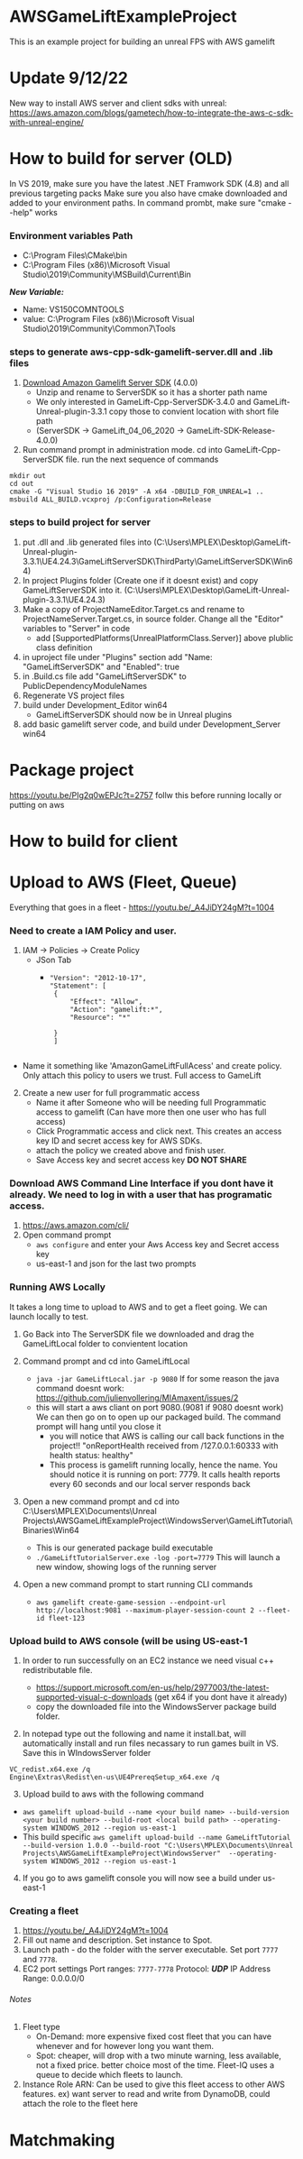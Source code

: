 # AWSGameLiftExampleProject

This is an example project for building an unreal FPS with AWS gamelift

# Update 9/12/22

New way to install AWS server and client sdks with unreal: https://aws.amazon.com/blogs/gametech/how-to-integrate-the-aws-c-sdk-with-unreal-engine/

# How to build for server (OLD)

In VS 2019, make sure you have the latest .NET Framwork SDK (4.8) and all previous targeting packs
Make sure you also have cmake downloaded and added to your environment paths. In command prombt, make sure "cmake --help" works

### Environment variables Path
- C:\Program Files\CMake\bin
- C:\Program Files (x86)\Microsoft Visual Studio\2019\Community\MSBuild\Current\Bin

***New Variable:***
- Name: VS150COMNTOOLS
- value: C:\Program Files (x86)\Microsoft Visual Studio\2019\Community\Common7\Tools

### steps to generate aws-cpp-sdk-gamelift-server.dll and .lib files
1. [Download Amazon Gamelift Server SDK](https://aws.amazon.com/gamelift/getting-started/) (4.0.0) 
   - Unzip and rename to ServerSDK so it has a shorter path name
   - We only interested in GameLift-Cpp-ServerSDK-3.4.0 and GameLift-Unreal-plugin-3.3.1 copy those to convient location with short file path
   - (ServerSDK -> GameLift_04_06_2020 -> GameLift-SDK-Release-4.0.0)
2. Run command prompt in administration mode.  cd into GameLift-Cpp-ServerSDK file. run the next sequence of commands
```
mkdir out
cd out
cmake -G "Visual Studio 16 2019" -A x64 -DBUILD_FOR_UNREAL=1 ..
msbuild ALL_BUILD.vcxproj /p:Configuration=Release
```

### steps to build project for server
1. put .dll and .lib generated files into (C:\Users\MPLEX\Desktop\GameLift-Unreal-plugin-3.3.1\UE4.24.3\GameLiftServerSDK\ThirdParty\GameLiftServerSDK\Win64)
2. In project Plugins folder (Create one if it doesnt exist) and copy GameLiftServerSDK into it. (C:\Users\MPLEX\Desktop\GameLift-Unreal-plugin-3.3.1\UE4.24.3)
3. Make a copy of ProjectNameEditor.Target.cs and rename to ProjectNameServer.Target.cs, in source folder. Change all the "Editor" variables to "Server" in code
   - add [SupportedPlatforms(UnrealPlatformClass.Server)] above plublic class definition
4. in uproject file under "Plugins" section add "Name: "GameLiftServerSDK" and "Enabled": true
5. in .Build.cs file add "GameLiftServerSDK" to PublicDependencyModuleNames 
6. Regenerate VS project files
7. build under Development_Editor win64
   - GameLiftServerSDK should now be in Unreal plugins
8. add basic gamelift server code, and build under Development_Server win64

# Package project
https://youtu.be/PIg2q0wEPJc?t=2757
follw this before running locally or putting on aws

# How to build for client


# Upload to AWS (Fleet, Queue) 
Everything that goes in a fleet - https://youtu.be/_A4JiDY24gM?t=1004

### Need to create a IAM Policy and user. 
1. IAM -> Policies -> Create Policy
   - JSon Tab
     - ``` 
       "Version": "2012-10-17",
       "Statement": [
        {
            "Effect": "Allow",
            "Action": "gamelift:*",
            "Resource": "*"
            
        }
        ]
     ``` 
  - Name it something like 'AmazonGameLiftFullAcess' and create policy. Only attach this policy to users we trust. Full access to GameLift 

2. Create a new user for full programmatic access
   - Name it after Someone who will be needing full Programmatic access to gamelift (Can have more then one user who has full access)
   - Click Programmatic access and click next. This creates an access key ID and secret access key for AWS SDKs. 
   - attach the policy we created above and finish user. 
   - Save Access key and secret access key **DO NOT SHARE** 


### Download AWS Command Line Interface if you dont have it already. We need to log in with a user that has programatic access. 
1. https://aws.amazon.com/cli/ 
2. Open command prompt 
   - `aws configure` and enter your Aws Access key and Secret access key 
   - us-east-1 and json for the last two prompts

### Running AWS Locally 
It takes a long time to upload to AWS and to get a fleet going. We can launch locally to test.

1. Go Back into The ServerSDK file we downloaded and drag the GameLiftLocal folder to convientent location
2. Command prompt and cd into GameLiftLocal
   - ` java -jar GameLiftLocal.jar -p 9080 ` If for some reason the java command doesnt work: https://github.com/julienvollering/MIAmaxent/issues/2
   - this will start a aws cliant on port 9080.(9081 if 9080 doesnt work) We can then go on to open up our packaged build. The command prompt will hang until you close it
     - you will notice that AWS is calling our call back functions in the project!! "onReportHealth received from /127.0.0.1:60333 with health status: healthy"
     - This process is gamelift running locally, hence the name. You should notice it is running on port: 7779. It calls health reports every 60 seconds and our local server responds back
3. Open a new command prompt and cd into C:\Users\MPLEX\Documents\Unreal Projects\AWSGameLiftExampleProject\WindowsServer\GameLiftTutorial\Binaries\Win64
   - This is our generated package build executable
   - ` ./GameLiftTutorialServer.exe -log -port=7779 ` This will launch a new window, showing logs of the running server
     
4. Open a new command prompt to start running CLI commands
   - ` aws gamelift create-game-session --endpoint-url http://localhost:9081 --maximum-player-session-count 2 --fleet-id fleet-123 `


### Upload build to AWS console (will be using US-east-1

1. In order to run successfully on an EC2 instance we need visual c++ redistributable file.
   - https://support.microsoft.com/en-us/help/2977003/the-latest-supported-visual-c-downloads (get x64 if you dont have it already)
   - copy the downloaded file into the WindowsServer package build folder.

2. In notepad type out the following and name it install.bat, will automatically install and run files necassary to run games built in VS. Save this in WIndowsServer folder
  ``` 
  VC_redist.x64.exe /q
  Engine\Extras\Redist\en-us\UE4PrereqSetup_x64.exe /q
  ```
3. Upload build to aws with the following command
  - ` aws gamelift upload-build --name <your build name> --build-version <your build number> --build-root <local build path> --operating-system WINDOWS_2012 --region us-east-1 `
  - This build specific `aws gamelift upload-build --name GameLiftTutorial --build-version 1.0.0 --build-root "C:\Users\MPLEX\Documents\Unreal Projects\AWSGameLiftExampleProject\WindowsServer"  --operating-system WINDOWS_2012 --region us-east-1 `

4. If you go to aws gamelift console you will now see a build under us-east-1

### Creating a fleet
1. https://youtu.be/_A4JiDY24gM?t=1004
2. Fill out name and description. Set instance to Spot.
3. Launch path - do the folder with the server executable. Set port `7777` and `7778`.
4. EC2 port settings
Port ranges: `7777-7778`
Protocol: ***UDP***
IP Address Range: 0.0.0.0/0

###### Notes
1. Fleet type
   - On-Demand: more expensive fixed cost fleet that you can have whenever and for however long you want them.
   - Spot: cheaper, will drop with a two minute warning, less available, not a fixed price. better choice most of the time. Fleet-IQ uses a queue to decide which fleets to launch.
2. Instance Role ARN: Can be used to give this fleet access to other AWS features. ex) want server to read and write from DynamoDB, could attach the role to the fleet here

# Matchmaking 
